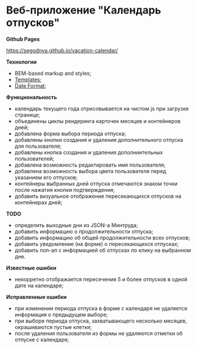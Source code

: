 # Веб-приложение "Календарь отпусков"

**Github Pages**

https://segodnya.github.io/vacation-calendar/

**Технологии**

- BEM-based markup and styles;
- [Templates](https://developer.mozilla.org/en-US/docs/Web/HTML/Element/template);
- [Date Format](https://developer.mozilla.org/en-US/docs/Web/JavaScript/Reference/Global_Objects/Date);

**Функциональность**

- календарь текущего года отрисовывается на чистом js при загрузке странице;
- объединены циклы рендеринга карточек месяцев и контейнеров дней;
- добавлена форма выбора периода отпуска;
- добавлены кнопки создания и удаления дополнительного отпуска для пользователя;
- добавлены кнопка создания и удаления дополниительных пользователей;
- добавлена возможность редактировать имя пользователя;
- добавлена возможность выбора цвета пользователя перед указанием его отпусков;
- контейнеры выбранных дней отпуска отмечаются знаком точки после нажатия кнопки подтверждения;
- добавить визуальное отображение пересекающихся отпусков на контейнерах дней;

**TODO**

- определить выходные дни из JSON-а Минтруда;
- добавить информацию о продолжительности отпуска;
- добавить информацию об общей продолжительности всех отпусков;
- добавить уведомление (на форме) о пересекающихся отпусках;
- добавить поп-ап с информацией об отпусках по клику на выбранном дне.

**Известные ошибки**

- некорретно отображается пересечения 5 и более отпусков в одной дате на календаре;

**Исправленные ошибки**

- при изменении периода отпуска в форме с календаря не удаляется информация о предыдущем выборе;
- при выборе периода отпуска, захватывающего несколько месяцев, окрашиваются пустые клетки;
- после удаления пользователя из формы не удаляются отметки об отпуске с календаря;
